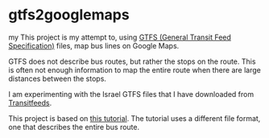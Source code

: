 # gtfs2googlemaps
my This project is my attempt to, using [GTFS (General Transit Feed Specification)](https://en.wikipedia.org/wiki/General_Transit_Feed_Specification) files, map bus lines on Google Maps.

GTFS does not describe bus routes, but rather the stops on the route. This is often not enough information to map the entire route when there are large distances between the stops. 

I am experimenting with the Israel GTFS files that I have downloaded from [Transitfeeds](https://transitfeeds.com/p/ministry-of-transport-and-road-safety/820).

This project is based on [this tutorial](http://inventwithpython.com/blog/2014/02/11/lets-create-software-tutorial-bus-routes-overlaid-on-google-maps/). The tutorial uses a different file format, one that describes the entire bus route.
